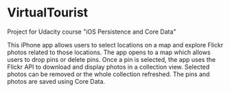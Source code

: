 # VirtualTourist
Project for Udacity course "iOS Persistence and Core Data"

This iPhone app allows users to select locations on a map and explore Flickr photos related to those locations. The app opens to a map which allows users to drop pins or delete pins. Once a pin is selected, the app uses the Flickr API to download and display photos in a collection view. Selected photos can be removed or the whole collection refreshed. The pins and photos are saved using Core Data.
